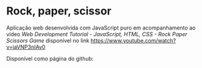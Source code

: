 # Rock, paper, scissor
Aplicação web desenvolvida com JavaScript puro em acompanhamento ao vídeo *Web Development Tutorial - JavaScript, HTML, CSS - Rock Paper Scissors Game*
disponível no link https://www.youtube.com/watch?v=jaVNP3nIAv0

Disponível como página do github:  
